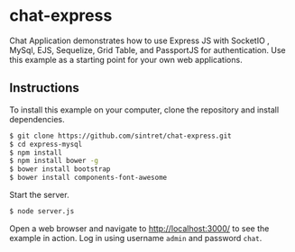 # chat-express

Chat Application demonstrates how to use Express JS with SocketIO , MySql, EJS, Sequelize, Grid Table, and PassportJS for authentication.
Use this example as a starting point for your own web applications.

## Instructions

To install this example on your computer, clone the repository and install
dependencies.

```bash
$ git clone https://github.com/sintret/chat-express.git
$ cd express-mysql
$ npm install
$ npm install bower -g
$ bower install bootstrap
$ bower install components-font-awesome
```

Start the server.

```bash
$ node server.js
```

Open a web browser and navigate to [http://localhost:3000/](http://127.0.0.1:3000/)
to see the example in action.  Log in using username `admin` and password `chat`.